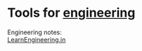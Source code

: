 
# Tools for [engineering](https://notageni.us/engineering/)

Engineering notes:  
[LearnEngineering.in](https://learnengineering.in/)
